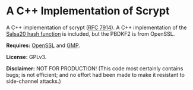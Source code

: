 # A C++ Implementation of Scrypt

A C++ implementation of scrypt ([RFC 7914](https://datatracker.ietf.org/doc/rfc7914/)). A C++ implementation of the [Salsa20 hash function](https://cr.yp.to/snuffle/spec.pdf) is included, but the PBDKF2 is from OpenSSL.

**Requires:** [OpenSSL](https://www.openssl.org/) and [GMP](https://gmplib.org/).

**License:** GPLv3.

**Disclaimer:** NOT FOR PRODUCTION! (This code most certainly contains bugs; is not efficient; and no effort had been made to make it resistant to side-channel attacks.)

